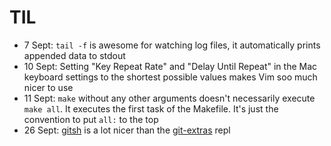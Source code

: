 # TIL

- 7 Sept: `tail -f` is awesome for watching log files, it automatically prints appended data to stdout
- 10 Sept: Setting "Key Repeat Rate" and "Delay Until Repeat" in the Mac keyboard settings to the shortest possible values makes Vim soo much nicer to use
- 11 Sept: `make` without any other arguments doesn't necessarily execute `make all`. It executes the first task of the Makefile. It's just the convention to put `all:` to the top
- 26 Sept: [gitsh](https://github.com/thoughtbot/gitsh) is a lot nicer than the [git-extras](https://github.com/tj/git-extras) repl
